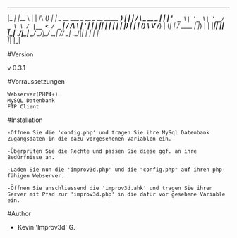 

  _____                               ____      _                  _ 
 |_   _|                             |___ \    | |     /\         (_)
   | |  _ __ ___  _ __  _ __ _____   ____) | __| |    /  \   _ __  _ 
   | | | '_ ` _ \| '_ \| '__/ _ \ \ / |__ < / _` |   / /\ \ | '_ \| |
  _| |_| | | | | | |_) | | | (_) \ V /___) | (_| |  / ____ \| |_) | |
 |_____|_| |_| |_| .__/|_|  \___/ \_/|____/ \__,_| /_/    \_| .__/|_|
                 | |                                        | |      
                 |_|                                        |_|      


#Version
  
  v 0.3.1

#Vorraussetzungen

    Webserver(PHP4+)
    MySQL Datenbank
    FTP Client

#Installation

    -Öffnen Sie die 'config.php' und tragen Sie ihre MySql Datenbank Zugangsdaten in die dazu vorgesehenen Variablen ein.
    
    -Überprüfen Sie die Rechte und passen Sie diese ggf. an ihre Bedürfnisse an.
    
    -Laden Sie nun die 'improv3d.php' und die "config.php" auf ihren php-fähigen Webserver.
    
    -Öffnen Sie anschliessend die 'improv3d.ahk' und tragen Sie ihren Server mit Pfad zur 'improv3d.php' in die dafür vor gesehene Variable ein.

#Author

  - Kevin 'Improv3d' G.
